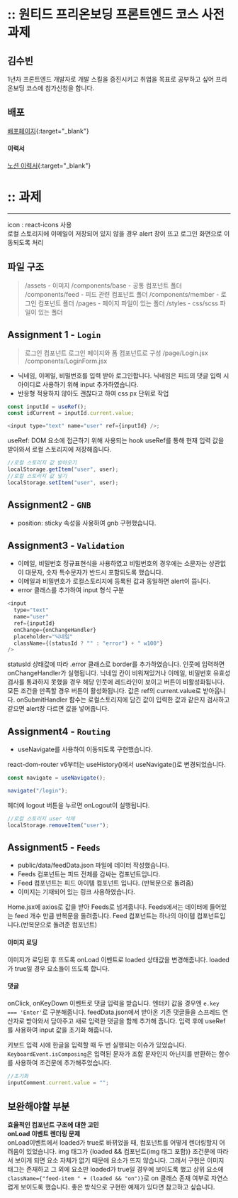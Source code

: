 # :: 원티드 프리온보딩 프론트엔드 코스 사전과제

## 김수빈

1년차 프론트엔드 개발자로 개발 스킬을 증진시키고 취업을 목표로 공부하고 싶어 프리온보딩 코스에 참가신청을 합니다.

## 배포

[배포페이지](https://soob1008.github.io/wanted-pre-onboarding-fe/){:target="_blank"}

#### 이력서

[노션 이력서](https://soob108.notion.site/Front-End-Developer-d807636973ed4b409684c47389d52bc7){:target="_blank"}

# :: 과제

---

icon : react-icons 사용  
로컬 스토리지에 이메일이 저장되어 있지 않을 경우 alert 창이 뜨고
로그인 화면으로 이동되도록 처리

## 파일 구조

> /assets - 이미지
> /components/base - 공통 컴포넌트 폴더
> /components/feed - 피드 관련 컴포넌트 폴더
> /components/member - 로그인 컴포넌트 폴더
> /pages - 페이지 파일이 있는 폴더
> /styles - css/scss 파일이 있는 폴더

## Assignment 1 - `Login`

> 로그인 컴포넌트
> 로그인 페이지와 폼 컴포넌트로 구성
> /page/Login.jsx
> /components/LoginForm.jsx

- 닉네임, 이메일, 비밀번호를 입력 받아 로그인합니다. 닉네임은 피드의 댓글 입력 시 아이디로 사용하기 위해 input 추가하였습니다.
- 반응형 적용하지 않아도 괜찮다고 하여 css px 단위로 작업

```js
const inputId = useRef();
const idCurrent = inputId.current.value;

<input type="text" name="user" ref={inputId} />;
```

useRef: DOM 요소에 접근하기 위해 사용되는 hook
useRef를 통해 현재 입력 값을 받아와서 로컬 스토리지에 저장해줍니다.

```js
//로컬 스토리지 값 받아오기
localStorage.getItem("user", user);
//로컬 스토리지 값 넣기
localStorage.setItem("user", user);
```

## Assignment2 - `GNB`

- position: sticky 속성을 사용하여 gnb 구현했습니다.

## Assignment3 - `Validation`

- 이메일, 비밀번호 정규표현식을 사용하였고 비밀번호의 경우에는 소문자는 상관없이 대문자, 숫자 특수문자가 반드시 포함되도록 했습니다.
- 이메일과 비밀번호가 로컬스토리지에 등록된 값과 동일하면 alert이 뜹니다.
- error 클래스를 추가하여 input 형식 구분

```js
<input
  type="text"
  name="user"
  ref={inputId}
  onChange={onChangeHandler}
  placeholder="닉네임"
  className={(statusId ? "" : "error") + " w100"}
/>
```

statusId 상태값에 따라 .error 클래스로 border를 추가하였습니다.
인풋에 입력하면 onChangeHandler가 실행됩니다. 닉네임 칸이 비워져있거나 이메일, 비밀번호 유효성 검사를 통과하지 못했을 경우 헤당 인풋에 레드라인이 보이고 버튼이 비활성화됩니다. 모든 조건을 만족할 경우 버튼이 활성화됩니다. 값은 ref의 current.value로 받아옵니다.
onSubmitHandler 함수는 로컬스토리지에 담긴 값이 입력한 값과 같은지 검사하고 같으면 alert창 다르면 값을 넣어줍니다.

## Assignment4 - `Routing`

- useNavigate를 사용하여 이동되도록 구현했습니다.

react-dom-router v6부터는 useHistory()에서 useNavigate()로 변경되었습니다.

```js
const navigate = useNavigate();

navigate("/login");
```

헤더에 logout 버튼을 누르면 onLogout이 실행됩니다.

```js
//로컬 스토리지 user 삭제
localStorage.removeItem("user");
```

## Assignment5 - `Feeds`

- public/data/feedData.json 파일에 데이터 작성했습니다.
- Feeds 컴포넌트는 피드 전체를 감싸는 컴포넌트입니다.
- Feed 컴포넌트는 피드 아이템 컴포넌트 입니다. (반복문으로 돌려줌)
- 이미지는 기재되어 있는 링크 사용하였습니다.

Home.jsx에 axios로 값을 받아 Feeds로 넘겨줍니다.
Feeds에서는 데이터에 들어있는 feed 개수 만큼 반복문을 돌려줍니다.
Feed 컴포넌트는 하나의 아이템 컴포넌트입니다.(반복문으로 돌려준 컴포넌트)

#### 이미지 로딩

이미지가 로딩된 후 뜨도록 onLoad 이벤트로 loaded 상태값을 변경해줍니다.
loaded가 true일 경우 요소들이 뜨도록 합니다.

#### 댓글

onClick, onKeyDown 이벤트로 댓글 입력을 받습니다. 엔터키 값을 경우엔 `e.key === 'Enter'`로 구분해줍니다. feedData.json에서 받아온 기존 댓글들을 스프레드 연산자로 받아와서 담아주고 새로 입력한 댓글을 함께 추가해 줍니다. 입력 후에 useRef를 사용하여 input 값을 초기화 해줍니다.

키보드 입력 시에 한글을 입력할 때 두 번 실행되는 이슈가 있었습니다. `KeyboardEvent.isComposing`은 입력된 문자가 조합 문자인지 아닌지를 반환하는 함수를 사용하여 조건문에 추가해주었습니다.

```js
//초기화
inputComment.current.value = "";
```

## 보완해야할 부분

**효율적인 컴포넌트 구조에 대한 고민**  
**onLoad 이벤트 렌더링 문제**  
onLoad이벤트에서 loaded가 true로 바뀌었을 때, 컴포넌트를 어떻게 렌더링할지 어려움이 있었습니다. img 태그가 {loaded && 컴포넌트(img 태그 포함)} 조건문에 따라서 보이게 되면 요소 자체가 없기 때문에 요소가 뜨지 않습니다. 그래서 구현은 이미지 태그는 존재하고 그 외에 요소만 loaded가 true일 경우에 보이도록 했고 상위 요소에 `className={"feed-item " + (loaded && "on")}`로 on 클래스 존재 여부로 자연스럽게 보이도록 했습니다. 좋은 방식으로 구현한 예제가 있다면 참고하고 싶습니다.

